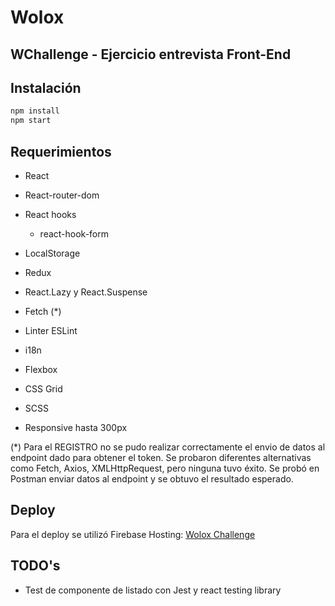 # Wolox 
## WChallenge - Ejercicio entrevista Front-End

## Instalación

```bash
npm install
npm start
```

## Requerimientos

- React
- React-router-dom
- React hooks 
    - react-hook-form
- LocalStorage
- Redux
- React.Lazy y React.Suspense
- Fetch (*)

- Linter ESLint
- i18n

- Flexbox
- CSS Grid
- SCSS
- Responsive hasta 300px

(*) Para el REGISTRO no se pudo realizar correctamente el envio de datos al endpoint dado para obtener el token. Se probaron diferentes alternativas como Fetch, Axios, XMLHttpRequest, pero ninguna tuvo éxito. Se probó en Postman enviar datos al endpoint y se obtuvo el resultado esperado.

## Deploy

Para el deploy se utilizó Firebase Hosting: [Wolox Challenge](https://wolox-challenge-b6afd.web.app/)

## TODO's

- Test de componente de listado con Jest y react testing library